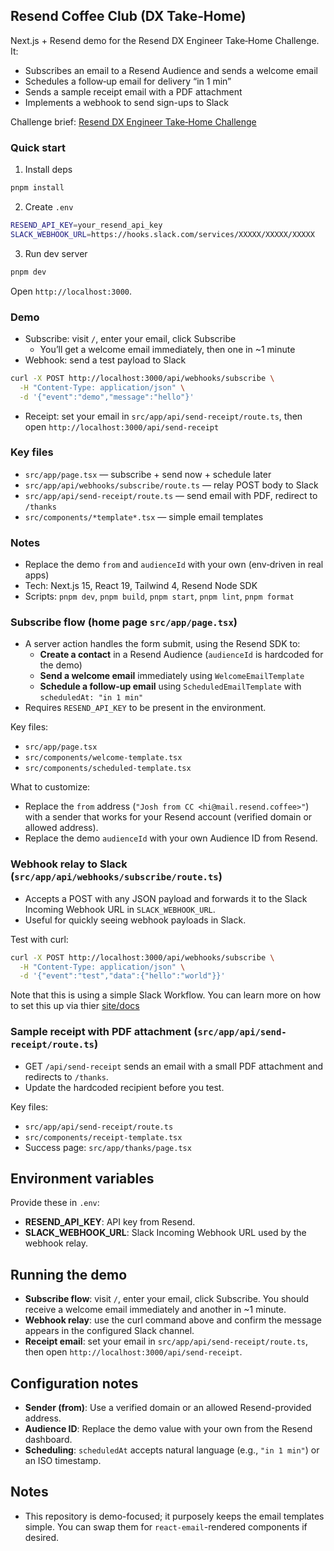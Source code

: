 ## Resend Coffee Club (DX Take‑Home)

Next.js + Resend demo for the Resend DX Engineer Take‑Home Challenge. It:

- Subscribes an email to a Resend Audience and sends a welcome email
- Schedules a follow‑up email for delivery “in 1 min”
- Sends a sample receipt email with a PDF attachment
- Implements a webhook to send sign-ups to Slack

Challenge brief: [Resend DX Engineer Take‑Home Challenge](https://resend.notion.site/DX-Engineer-Take-Home-Challenge-107c40d6c4ef80d9beacde49b2f9c9b4)

### Quick start

1. Install deps

```bash
pnpm install
```

2. Create `.env`

```bash
RESEND_API_KEY=your_resend_api_key
SLACK_WEBHOOK_URL=https://hooks.slack.com/services/XXXXX/XXXXX/XXXXX
```

3. Run dev server

```bash
pnpm dev
```

Open `http://localhost:3000`.

### Demo

- Subscribe: visit `/`, enter your email, click Subscribe
  - You’ll get a welcome email immediately, then one in ~1 minute
- Webhook: send a test payload to Slack

```bash
curl -X POST http://localhost:3000/api/webhooks/subscribe \
  -H "Content-Type: application/json" \
  -d '{"event":"demo","message":"hello"}'
```

- Receipt: set your email in `src/app/api/send-receipt/route.ts`, then open `http://localhost:3000/api/send-receipt`

### Key files

- `src/app/page.tsx` — subscribe + send now + schedule later
- `src/app/api/webhooks/subscribe/route.ts` — relay POST body to Slack
- `src/app/api/send-receipt/route.ts` — send email with PDF, redirect to `/thanks`
- `src/components/*template*.tsx` — simple email templates

### Notes

- Replace the demo `from` and `audienceId` with your own (env‑driven in real apps)
- Tech: Next.js 15, React 19, Tailwind 4, Resend Node SDK
- Scripts: `pnpm dev`, `pnpm build`, `pnpm start`, `pnpm lint`, `pnpm format`

### Subscribe flow (home page `src/app/page.tsx`)

- A server action handles the form submit, using the Resend SDK to:
  - **Create a contact** in a Resend Audience (`audienceId` is hardcoded for the demo)
  - **Send a welcome email** immediately using `WelcomeEmailTemplate`
  - **Schedule a follow-up email** using `ScheduledEmailTemplate` with `scheduledAt: "in 1 min"`
- Requires `RESEND_API_KEY` to be present in the environment.

Key files:

- `src/app/page.tsx`
- `src/components/welcome-template.tsx`
- `src/components/scheduled-template.tsx`

What to customize:

- Replace the `from` address (`"Josh from CC <hi@mail.resend.coffee>"`) with a sender that works for your Resend account (verified domain or allowed address).
- Replace the demo `audienceId` with your own Audience ID from Resend.

### Webhook relay to Slack (`src/app/api/webhooks/subscribe/route.ts`)

- Accepts a POST with any JSON payload and forwards it to the Slack Incoming Webhook URL in `SLACK_WEBHOOK_URL`.
- Useful for quickly seeing webhook payloads in Slack.

Test with curl:

```bash
curl -X POST http://localhost:3000/api/webhooks/subscribe \
  -H "Content-Type: application/json" \
  -d '{"event":"test","data":{"hello":"world"}}'
```

Note that this is using a simple Slack Workflow. You can learn more on how to set this up via thier [site/docs](https://slack.com/features/workflow-automation)

### Sample receipt with PDF attachment (`src/app/api/send-receipt/route.ts`)

- GET `/api/send-receipt` sends an email with a small PDF attachment and redirects to `/thanks`.
- Update the hardcoded recipient before you test.

Key files:

- `src/app/api/send-receipt/route.ts`
- `src/components/receipt-template.tsx`
- Success page: `src/app/thanks/page.tsx`

## Environment variables

Provide these in `.env`:

- **RESEND_API_KEY**: API key from Resend.
- **SLACK_WEBHOOK_URL**: Slack Incoming Webhook URL used by the webhook relay.

## Running the demo

- **Subscribe flow**: visit `/`, enter your email, click Subscribe. You should receive a welcome email immediately and another in ~1 minute.
- **Webhook relay**: use the curl command above and confirm the message appears in the configured Slack channel.
- **Receipt email**: set your email in `src/app/api/send-receipt/route.ts`, then open `http://localhost:3000/api/send-receipt`.

## Configuration notes

- **Sender (from)**: Use a verified domain or an allowed Resend-provided address.
- **Audience ID**: Replace the demo value with your own from the Resend dashboard.
- **Scheduling**: `scheduledAt` accepts natural language (e.g., `"in 1 min"`) or an ISO timestamp.

## Notes

- This repository is demo-focused; it purposely keeps the email templates simple. You can swap them for `react-email`-rendered components if desired.
